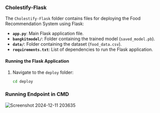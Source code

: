 ### Cholestify-Flask

The `Cholestify-Flask` folder contains files for deploying the Food Recommendation System using Flask:

- **`app.py`**: Main Flask application file.
- **`bangkitmodel/`**: Folder containing the trained model (`saved_model.pb`).
- **`data/`**: Folder containing the dataset (`food_data.csv`).
- **`requirements.txt`**: List of dependencies to run the Flask application.

#### Running the Flask Application
1. Navigate to the `deploy` folder:
   ```bash
   cd deploy
### Running Endpoint in CMD
![Screenshot 2024-12-11 203635](https://github.com/user-attachments/assets/f47d5fd4-d458-46a9-bd1d-33a7d70b3446)
   

